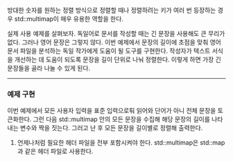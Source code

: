 

방대한 숫자를 원하는 정렬 방식으로 정렬할 때나 정렬하려는 키가 여러 번 등장하는 경우 std::multimap이 매우 유용한 역할을 한다.

실제 사용 예제를 살펴보자. 독일어로 문서를 작성할 때는 긴 문장을 사용해도 큰 무리가 없다. 그러나 영어 문장은 그렇지 않다. 이번 예제에서 문장의 길이에 초점을 맞춰 영어 문서 파일을 분석하는 독일 작가에게 도움이 될 도구를 구현한다. 작성자가 텍스트 서식을 개선하는 데 도움이 되도록 문장을 길이 단위로 나눠 정렬한다. 이렇게 하면 가장 긴 문장들을 골라 나눌 수 있게 된다.


---
### 예제 구현

이번 예제에서 모든 사용자 입력을 표준 입력으로퉈 읽어와 단어가 아니 전체 문장을 토큰화한다. 그런 다음 std::multimap 안의 모든 문장을 수집해 해당 문장의 길이를 나타내는 변수와 짝을 짓는다. 그러고 난 후 모든 문장을 길이별로 정렬해 출력한다.


1. 언제나처럼 필요한 헤더 파일을 전부 포함시켜야 한다. std::multimap은 std::map과 같은 헤더 파일로 사용한다.